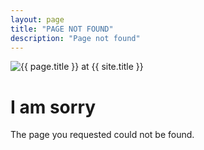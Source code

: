 ```yaml
---
layout: page
title: "PAGE NOT FOUND"
description: "Page not found"
---  
```

<img src="{{ site.url }}/images/hmfaysal-404.jpg" alt="{{ page.title }} at {{ site.title }}">

<div class="text-center">
	<h1>I am sorry</h1>
	<p>The page you requested could not be found.</p>
</div>
